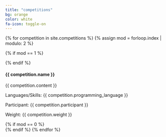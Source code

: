 ```yaml
---
title: "competitions"
bg: orange
color: white
fa-icon: toggle-on
---
```



{% for competition in site.competitions %}
{% assign mod = forloop.index | modulo: 2 %}

{% if mod == 1 %}
<div class="row">
{% endif %}
  <div class="one-half column">
    <h4>{{ competition.name }}</h4>
      <p>{{ competition.content  }}</p>
      <p>Languages/Skills: {{ competition.programming_language }}</p>
      <p>Participant: {{ competition.participant }}</p>
      <p>Weight: {{ competition.weight }}</p>
  </div>
{% if mod == 0 %}
</div>
{% endif %}
{% endfor %}

